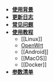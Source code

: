 * **[使用背景](Home)**
* **[更新日志](Update)**
* **[常见问题](FAQ)**
* **[使用教程](Documents)**
  + [[Linux]]
  + [OpenWrt](Linux)
  + [[Android]]
  + [[MacOS]]
  + [[Docker]]
* **[参数清单](Parameter)**

